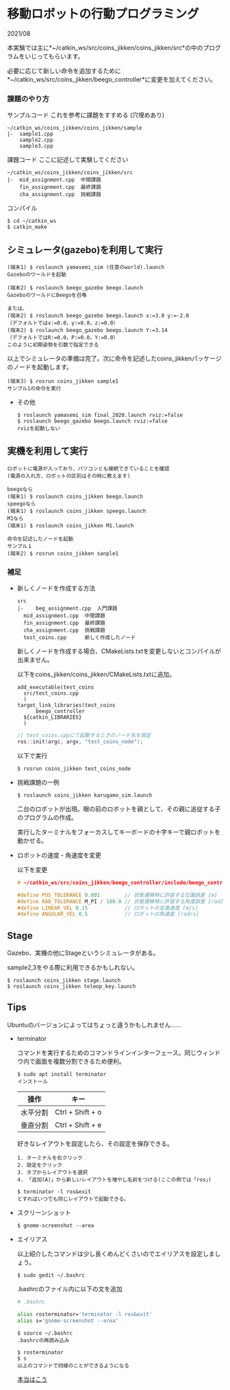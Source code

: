 # 移動ロボットの行動プログラミング

2021/08 

本実験では主に*~/catkin_ws/src/coins_jikken/coins_jikken/src*の中のプログラムをいじってもらいます。

必要に応じて新しい命令を追加するために*~/catkin_ws/src/coins_jikken/beego_controller*に変更を加えてください。

### 課題のやり方

サンプルコード これを参考に課題をすすめる (穴埋めあり)

~~~
~/catkin_ws/coins_jikken/coins_jikken/sample
|-	sample1.cpp
	sample2.cpp
	sample3.cpp
~~~

課題コード ここに記述して実験してください

~~~
~/catkin_ws/coins_jikken/coins_jikken/src
|-  mid_assignment.cpp	中間課題
	fin_assignment.cpp	最終課題
	cha_assignment.cpp	挑戦課題
~~~

コンパイル

~~~
$ cd ~/catkin_ws
$ catkin_make
~~~

## シミュレータ(gazebo)を利用して実行

~~~
(端末1) $ roslaunch yamasemi_sim (任意のworld).launch
Gazeboのワールドを起動
~~~

~~~
(端末2) $ roslaunch beego_gazebo beego.launch
GazeboのワールドにBeegoを召喚

または、
(端末2) $ roslaunch beego_gazebo beego.launch x:=3.0 y:=-2.0
（デフォルトではx:=0.0，y:=0.0，z:=0.0）
(端末2) $ roslaunch beego_gazebo beego.launch Y:=3.14
（デフォルトではR:=0.0，P:=0.0，Y:=0.0）
このように初期姿勢を引数で指定できる
~~~

以上でシミュレータの準備は完了。次に命令を記述したcoins_jikkenパッケージのノードを起動します。

~~~
(端末3) $ rosrun coins_jikken sample1
サンプル1の命令を実行
~~~

- その他

  ~~~
  $ roslaunch yamasemi_sim final_2020.launch rviz:=false
  $ roslaunch beego_gazebo beego.launch rviz:=false
  rvizを起動しない
  ~~~


## 実機を利用して実行

~~~
ロボットに電源が入っており、パソコンとも接続できていることを確認
(電源の入れ方、ロボットの区別はその時に教えます)

beegoなら
(端末1) $ roslaunch coins_jikken beego.launch
speegoなら
(端末1) $ roslaunch coins_jikken speego.launch
M1なら
(端末1) $ roslaunch coins_jikken M1.launch

命令を記述したノードを起動
サンプル１
(端末2) $ rosrun coins_jikken sanple1
~~~

### 補足

- 新しくノードを作成する方法

  ~~~
  src
  |- 	beg_assignment.cpp	入門課題
  	mid_assignment.cpp	中間課題
  	fin_assignment.cpp	最終課題
  	cha_assignment.cpp	挑戦課題
  	test_coins.cpp		新しく作成したノード
  ~~~

  新しくノードを作成する場合、CMakeLists.txtを変更しないとコンパイルが出来ません。

  以下をcoins_jikken/coins_jikken/CMakeLists.txtに追加。

  ~~~
  add_executable(test_coins
  	src/test_coins.cpp
  	)
  target_link_libraries(test_coins
    	beego_controller
  	${catkin_LIBRARIES}
  	)
  ~~~

  ~~~cpp
  // test_coins.cppにて起動するときのノード名を設定
  ros::init(argc, argv, "test_coins_node");
  ~~~

  以下で実行

  ~~~
  $ rosrun coins_jikken test_coins_node
  ~~~

- 挑戦課題の一例

  ~~~
  $ roslaunch coins_jikken karugamo_sim.launch
  ~~~

  二台のロボットが出現。眼の前のロボットを親として、その親に追従する子のプログラムの作成。

  実行したターミナルをフォーカスしてキーボードの十字キーで親ロボットを動かせる。

- ロボットの速度・角速度を変更

  以下を変更

  ~~~c++
  # ~/catkin_ws/src/coins_jikken/beego_controller/include/beego_controller/beego_controller.h
  
  #define POS_TOLERANCE 0.001        // 状態遷移時に許容する位置誤差 [m]
  #define RAD_TOLERANCE M_PI / 180.0 // 状態遷移時に許容する角度誤差 [rad]
  #define LINEAR_VEL 0.15            // ロボットの並進速度 [m/s]
  #define ANGULAR_VEL 0.5            // ロボットの角速度 [rad/s]
  ~~~

  

## Stage

Gazebo、実機の他にStageというシミュレータがある。

sample2,3をやる際に利用できるかもしれない。

~~~
$ roslaunch coins_jikken stage.launch
$ roslaunch coins_jikken teleop_key.launch
~~~

## Tips

Ubuntuのバージョンによってはちょっと違うかもしれません......

- terminator

  コマンドを実行するためのコマンドラインインターフェース。同じウィンドウ内で画面を複数分割できるため便利。

  ~~~
  $ sudo apt install terminator
  インストール
  ~~~

  | 操作     | キー             |
  | -------- | ---------------- |
  | 水平分割 | Ctrl + Shift + o |
  | 垂直分割 | Ctrl + Shift + e |

  好きなレイアウトを設定したら、その設定を保存できる。

  ~~~
  1. ターミナルを右クリック
  2. 設定をクリック
  3. タブからレイアウトを選択
  4. 「追加(A)」から新しいレイアウトを増やし名前をつける(ここの例では「ros」)
  
  $ terminator -l ros&exit
  とすればいつでも同じレイアウトで起動できる。
  ~~~

- スクリーンショット

  ~~~
  $ gnome-screenshot --area
  ~~~

- エイリアス

  以上紹介したコマンドは少し長くめんどくさいのでエイリアスを設定しましょう。

  ~~~
  $ sudo gedit ~/.bashrc
  ~~~

  .bashrcのファイル内に以下の文を追加

  ~~~bash
  # .bashrc
  
  alias rosterminator='terminator -l ros&exit'
  alias s='gnome-screenshot --area'
  ~~~

  ~~~
  $ source ~/.bashrc
  .bashrcの再読み込み
  
  $ rosterminator
  $ s
  以上のコマンドで同様のことができるようになる
  ~~~

  [本当はこう](https://qiita.com/miriwo/items/0a3bce6bb04aaca6a7a6)